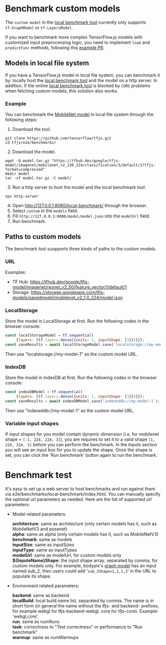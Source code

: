 # Benchmark custom models

The `custom model` in the [local benchmark tool](https://tensorflow.github.io/tfjs/e2e/benchmarks/local-benchmark/index.html) currently only supports `tf.GraphModel` or `tf.LayersModel`.

If you want to benchmark more complex TensorFlow.js models with customized input preprocessing logic, you need to implement `load` and `predictFunc` methods, following this [example PR](https://github.com/tensorflow/tfjs/pull/3168/files).

## Models in local file system
If you have a TensorFlow.js model in local file system, you can benchmark it by: locally host the [local benchmark tool](https://tensorflow.github.io/tfjs/e2e/benchmarks/local-benchmark/index.html) and the model on a http server. In addition, if the online [local benchmark tool](https://tensorflow.github.io/tfjs/e2e/benchmarks/local-benchmark/index.html) is blocked by `CORS` problems when fetching custom models, this solution also works.

### Example
You can benchmark the [MobileNet model](https://tfhub.dev/google/tfjs-model/imagenet/mobilenet_v2_130_224/classification/3/default/1) in local file system through the following steps:
1. Download the tool.
```shell
git clone https://github.com/tensorflow/tfjs.git
cd tfjs/e2e/benchmarks/
```
2. Download the model.
```shell
wget -O model.tar.gz "https://tfhub.dev/google/tfjs-model/imagenet/mobilenet_v2_130_224/classification/3/default/1?tfjs-format=compressed"
mkdir model
tar -xf model.tar.gz -C model/
```
3. Run a http server to host the model and the local benchmark tool.
```
npx http-server
```
4. Open http://127.0.0.1:8080/local-benchmark/ through the browser.
5. Select `custom` in the `models` field.
6. Fill `http://127.0.0.1:8080/model/model.json` into the `modelUrl` field.
7. Run benchmark.

## Paths to custom models
The benchmark tool suopports three kinds of paths to the custom models.

### URL
Examples:
- TF Hub: https://tfhub.dev/google/tfjs-model/imagenet/resnet_v2_50/feature_vector/1/default/1
- Storage: https://storage.googleapis.com/tfjs-models/savedmodel/mobilenet_v2_1.0_224/model.json


### LocalStorage
Store the model in LocalStorage at first. Run the following codes in the browser console:
```javascript
const localStorageModel = tf.sequential(
     {layers: [tf.layers.dense({units: 1, inputShape: [3]})]});
const saveResults = await localStorageModel.save('localstorage://my-model-1');
```
Then use "localstorage://my-model-1" as the custom model URL.

### IndexDB
Store the model in IndexDB at first. Run the following codes in the browser console:
```javascript
const indexDBModel = tf.sequential(
     {layers: [tf.layers.dense({units: 1, inputShape: [3]})]});
const saveResults = await indexDBModel.save('indexeddb://my-model-1');
```
Then use "indexeddb://my-model-1" as the custom model URL.

### Variable input shapes
If input shapes for you model contain dynamic dimension (i.e. for mobilenet
shape = `[-1, 224, 224, 3]`), you are requires to set it to a valid shape
`[1, 224, 224, 3]` before you can perform the benchmark.
In the Inputs section you will see an input box for you to update the shape.
Once the shape is set, you can click the 'Run benchmark' button again to run
the benchmark.

# Benchmark test
It's easy to set up a web server to host benchmarks and run against them via e2e/benchmarks/local-benchmark/index.html. You can manually specify the optional url parameters as needed. Here are the list of supported url parameters:

* Model related parameters:

  <b>architecture</b>: same as architecture (only certain models has it, such as MobileNetV3 and posenet)<br>
  <b>alpha</b>: same as alpha (only certain models has it, such as MobileNetV3)<br>
  <b>benchmark</b>: same as models<br>
  <b>inputSize</b>: same as inputSizes<br>
  <b>inputType</b>: same as inputTypes<br>
  <b>modelUrl</b>: same as modelUrl, for custom models only<br>
  <b>${InputeName}Shape</b>: the input shape array, separated by comma, for custom models only. For example, bodypix's [graph model](https://storage.googleapis.com/tfjs-models/savedmodel/bodypix/mobilenet/float/075/model-stride16.json) has an input named sub_2, then users could add '`sub_2Shape=1,1,1,3`' in the URL to populate its shape.<br>

* Environment related parameters:

  <b>backend</b>: same as backend<br>
  <b>localBuild</b>: local build name list, separated by comma. The name is in short form (in general the name without the tfjs- and backend- prefixes, for example webgl for tfjs-backend-webgl, core for tfjs-core). Example: 'webgl,core'.<br>
  <b>run</b>: same as numRuns<br>
  <b>task</b>: correctness to "Test correctness" or performance to "Run benchmark"<br>
  <b>warmup</b>: same as numWarmups<br>
